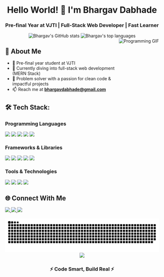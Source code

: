 <h1 align="center">Hello World! 👋 I'm Bhargav Dabhade</h1>
<h3 align="center">Pre-final Year at VJTI | Full-Stack Web Developer | Fast Learner</h3>

<div align="center">
  <img src="https://github-readme-stats.vercel.app/api?username=bhargava-d16&hide_title=false&hide_rank=false&show_icons=true&include_all_commits=true&count_private=true&disable_animations=false&bg_color=000000&title_color=00FFAA&text_color=00FFAA&icon_color=00FFAA&border_color=00FFAA&locale=en" height="150" alt="Bhargav's GitHub stats" />
  <img src="https://github-readme-stats.vercel.app/api/top-langs?username=bhargava-d16&locale=en&hide_title=false&layout=compact&card_width=320&langs_count=5&bg_color=000000&title_color=00FFAA&text_color=00FFAA&border_color=00FFAA" height="150" alt="Bhargav's top languages" />
</div>

<img align="right" height="150" src="https://media.giphy.com/media/v1.Y2lkPTc5MGI3NjExOTZrOXA5eno5bHpzOWwxbnhvaDdpcDUwcTRlcjRkazh2YmtjNmRqZiZlcD12MV9naWZzX3NlYXJjaCZjdD1n/8uEN3vEZKibcjQwrJT/giphy.gif" alt="Programming GIF" />

## 🧠 About Me
- 🚀 Pre-final year student at VJTI
- 🌱 Currently diving into full-stack web development (MERN Stack)
- 🧩 Problem solver with a passion for clean code & impactful projects
- 📫 Reach me at **bhargavdabhade@gmail.com**

## 🛠️ Tech Stack:

### Programming Languages
<div align="left">
  <img src="https://img.shields.io/badge/C++-00599C?style=for-the-badge&logo=cplusplus&logoColor=white" />
  <img src="https://img.shields.io/badge/C-444?style=for-the-badge&logo=c&logoColor=white" />
  <img src="https://img.shields.io/badge/HTML5-E34F26?style=for-the-badge&logo=html5&logoColor=white" />
  <img src="https://img.shields.io/badge/CSS3-1572B6?style=for-the-badge&logo=css3&logoColor=white" />
  <img src="https://img.shields.io/badge/JAVASCRIPT-F7DF1E?style=for-the-badge&logo=javascript&logoColor=black" />
</div>

### Frameworks & Libraries
<div align="left">
  <img src="https://img.shields.io/badge/REACT-61DAFB?style=for-the-badge&logo=react&logoColor=black" />
  <img src="https://img.shields.io/badge/EXPRESS.JS-000000?style=for-the-badge&logo=express&logoColor=white" />
  <img src="https://img.shields.io/badge/NODE.JS-339933?style=for-the-badge&logo=nodedotjs&logoColor=white" />
  <img src="https://img.shields.io/badge/TAILWINDCSS-06B6D4?style=for-the-badge&logo=tailwindcss&logoColor=white" />
  <img src="https://img.shields.io/badge/ZUSTAND-7749BD?style=for-the-badge&logoColor=white" />
</div>

### Tools & Technologies
<div align="left">
  <img src="https://img.shields.io/badge/GITHUB-181717?style=for-the-badge&logo=github&logoColor=white" />
  <img src="https://img.shields.io/badge/NPM-CB3837?style=for-the-badge&logo=npm&logoColor=white" />
  <img src="https://img.shields.io/badge/Nodemon-76D04B?style=for-the-badge&logo=nodemon&logoColor=black" />
  <img src="https://img.shields.io/badge/VSCODE-007ACC?style=for-the-badge&logo=visual-studio-code&logoColor=white" />
</div>


## 🌐 Connect With Me
<div align="left">
  <a href="https://github.com/bhargava-d16" target="_blank">
    <img src="https://img.shields.io/badge/GITHUB-181717?style=for-the-badge&logo=github&logoColor=white" />
  </a>
  <a href="https://www.linkedin.com/in/bhargav-dabhade" target="_blank">
    <img src="https://img.shields.io/badge/LINKEDIN-0A66C2?style=for-the-badge&logo=linkedin&logoColor=white" />
  </a>
  <a href="https://www.instagram.com/your_instagram" target="_blank">
    <img src="https://img.shields.io/badge/INSTAGRAM-E4405F?style=for-the-badge&logo=instagram&logoColor=white" />
  </a>
</div>

<br clear="both" />

<div align="center">
  <img src="https://raw.githubusercontent.com/Platane/snk/output/github-contribution-grid-snake.svg" alt="Snake animation" />
</div>

<div align="center">
  <img src="https://github-readme-activity-graph.vercel.app/graph?username=bhargava-d16&theme=react-dark&bg_color=000000&point=00ffaa&line=00ffaa&hide_border=true" />
</div>

<div align="center">
  <h3>⚡ Code Smart, Build Real ⚡</h3>
</div>
